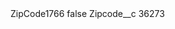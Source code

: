 <?xml version="1.0" encoding="UTF-8"?>
<CustomMetadata xmlns="http://soap.sforce.com/2006/04/metadata" xmlns:xsi="http://www.w3.org/2001/XMLSchema-instance" xmlns:xsd="http://www.w3.org/2001/XMLSchema">
    <label>ZipCode1766</label>
    <protected>false</protected>
    <values>
        <field>Zipcode__c</field>
        <value xsi:type="xsd:string">36273</value>
    </values>
</CustomMetadata>
